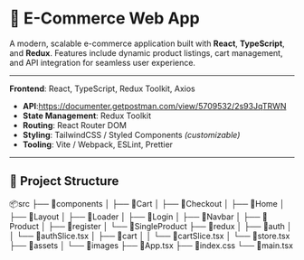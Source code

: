 # 🛒 E-Commerce Web App

A modern, scalable e-commerce application built with **React**, **TypeScript**, and **Redux**. Features include dynamic product listings, cart management, and API integration for seamless user experience.

---

**Frontend**: React, TypeScript, Redux Toolkit, Axios  
- **API**:https://documenter.getpostman.com/view/5709532/2s93JqTRWN
- **State Management**: Redux Toolkit  
- **Routing**: React Router DOM  
- **Styling**: TailwindCSS / Styled Components *(customizable)*  
- **Tooling**: Vite / Webpack, ESLint, Prettier  

---
## 📁 Project Structure

📦src
├── 📂components
│   ├── 📂Cart
│   ├── 📂Checkout
│   ├── 📂Home
│   ├── 📂Layout
│   ├── 📂Loader
│   ├── 📂Login
│   ├── 📂Navbar
│   ├── 📂Product
│   ├── 📂register
│   └── 📂SingleProduct
├── 📂redux
│   ├── 📂auth
│   │   └── 📄authSlice.tsx
│   ├── 📂cart
│   │   └── 📄cartSlice.tsx
│   └── 📄store.tsx
├── 📂assets
│   └── 📂images
├── 📄App.tsx
├── 📄index.css
└── 📄main.tsx


